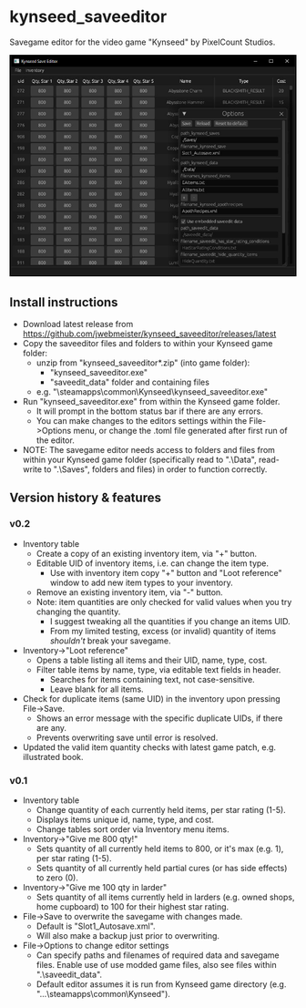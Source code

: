 # kynseed_saveeditor

Savegame editor for the video game "Kynseed" by PixelCount Studios.

![Alt text](./docs/kynseed_saveeditor_001.jpg?raw=true "kynseed_saveeditor")

## Install instructions
- Download latest release from https://github.com/jwebmeister/kynseed_saveeditor/releases/latest
- Copy the saveeditor files and folders to within your Kynseed game folder:
    - unzip from "kynseed_saveeditor*.zip" (into game folder):
        - "kynseed_saveeditor.exe"
        - "saveedit_data" folder and containing files
    - e.g. "\steamapps\common\Kynseed\kynseed_saveeditor.exe"
- Run "kynseed_saveeditor.exe" from within the Kynseed game folder.  
    - It will prompt in the bottom status bar if there are any errors.  
    - You can make changes to the editors settings within the File->Options menu, or change the .toml file generated after first run of the editor.
- NOTE: The savegame editor needs access to folders and files from within your Kynseed game folder (specifically read to ".\Data", read-write to ".\Saves", folders and files) in order to function correctly.


## Version history & features
### v0.2
- Inventory table
    - Create a copy of an existing inventory item, via "+" button.
    - Editable UID of inventory items, i.e. can change the item type. 
        - Use with inventory item copy "+" button and "Loot reference" window to add new item types to your inventory.
    - Remove an existing inventory item, via "-" button.
    - Note: item quantities are only checked for valid values when you try changing the quantity. 
        - I suggest tweaking all the quantities if you change an items UID.
        - From my limited testing, excess (or invalid) quantity of items *shouldn't* break your savegame.
- Inventory->"Loot reference"
    - Opens a table listing all items and their UID, name, type, cost.
    - Filter table items by name, type, via editable text fields in header. 
        - Searches for items containing text, not case-sensitive. 
        - Leave blank for all items.
- Check for duplicate items (same UID) in the inventory upon pressing File->Save. 
    - Shows an error message with the specific duplicate UIDs, if there are any.
    - Prevents overwriting save until error is resolved.
- Updated the valid item quantity checks with latest game patch, e.g. illustrated book.

### v0.1
- Inventory table
    - Change quantity of each currently held items, per star rating (1-5).
    - Displays items unique id, name, type, and cost.
    - Change tables sort order via Inventory menu items.
- Inventory->"Give me 800 qty!" 
    - Sets quantity of all currently held items to 800, or it's max (e.g. 1), per star rating (1-5).
    - Sets quantity of all currently held partial cures (or has side effects) to zero (0).
- Inventory->"Give me 100 qty in larder"
    - Sets quantity of all items currently held in larders (e.g. owned shops, home cupboard) to 100 for their highest star rating.
- File->Save to overwrite the savegame with changes made.
    - Default is "Slot1_Autosave.xml".
    - Will also make a backup just prior to overwriting.
- File->Options to change editor settings
    - Can specify paths and filenames of required data and savegame files. Enable use of use modded game files, also see files within ".\saveedit_data\".
    - Default editor assumes it is run from Kynseed game directory (e.g. "...\steamapps\common\Kynseed\").
